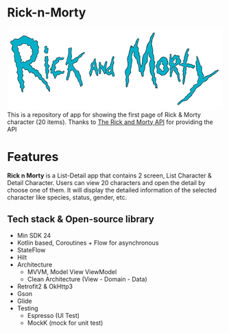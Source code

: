 # Rick-n-Morty
![Rick & Morty](/docs/banner.webp)
This is a repository of app for showing the first page of Rick & Morty character (20 items). Thanks to [The Rick and Morty API](https://rickandmortyapi.com/) for providing the API

# Features
**Rick n Morty** is a List-Detail app that contains 2 screen, List Character & Detail Character. Users can view 20 characters and open the detail by choose one of them. It will display the detailed information of the selected character like species, status, gender, etc.

## Tech stack & Open-source library
- Min SDK 24
- Kotlin based, Coroutines + Flow for asynchronous
- StateFlow
- Hilt
- Architecture
  - MVVM, Model View ViewModel
  - Clean Architecture (View - Domain - Data)
- Retrofit2 & OkHttp3
- Gson
- Glide
- Testing
  - Espresso (UI Test)
  - MockK (mock for unit test)
